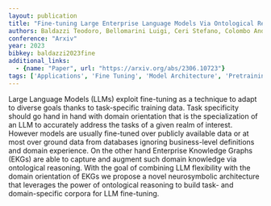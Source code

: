 ```yaml
---
layout: publication
title: "Fine-tuning Large Enterprise Language Models Via Ontological Reasoning"
authors: Baldazzi Teodoro, Bellomarini Luigi, Ceri Stefano, Colombo Andrea, Gentili Andrea, Sallinger Emanuel
conference: "Arxiv"
year: 2023
bibkey: baldazzi2023fine
additional_links:
  - {name: "Paper", url: "https://arxiv.org/abs/2306.10723"}
tags: ['Applications', 'Fine Tuning', 'Model Architecture', 'Pretraining Methods', 'RAG', 'Training Techniques']
---
```

Large Language Models (LLMs) exploit fine-tuning as a technique to adapt to diverse goals thanks to task-specific training data. Task specificity should go hand in hand with domain orientation that is the specialization of an LLM to accurately address the tasks of a given realm of interest. However models are usually fine-tuned over publicly available data or at most over ground data from databases ignoring business-level definitions and domain experience. On the other hand Enterprise Knowledge Graphs (EKGs) are able to capture and augment such domain knowledge via ontological reasoning. With the goal of combining LLM flexibility with the domain orientation of EKGs we propose a novel neurosymbolic architecture that leverages the power of ontological reasoning to build task- and domain-specific corpora for LLM fine-tuning.
